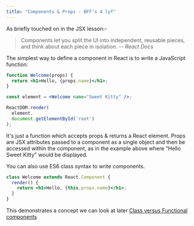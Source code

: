```yaml
---
title: "Components & Props - BFF's 4 lyf"
---
```

As briefly touched on in the JSX lesson:-

>Components let you split the UI into independent, reusable pieces, and think about each piece in isolation. -- <cite>React Docs</cite>

The simplest way to define a component in React is to write a JavaScript function:

```jsx
function Welcome(props) {
  return <h1>Hello, {props.name}</h1>;
}

const element = <Welcome name="Sweet Kitty" />;

ReactDOM.render(
  element,
  document.getElementById('root')
);
```
It's just a function which accepts props & returns a React element. Props are JSX attributes passed to a component as a single object and then be accessed within the component, as in the example above where "Hello Sweet Kitty" would be displayed.

You can also use ES6 class syntax to write components.

```jsx
class Welcome extends React.Component {
  render() {
    return <h1>Hello, {this.props.name}</h1>;
  }
}
```
This demonstrates a concept we can look at later [Class versus Functional components](/4-functional-or-class-components/)















